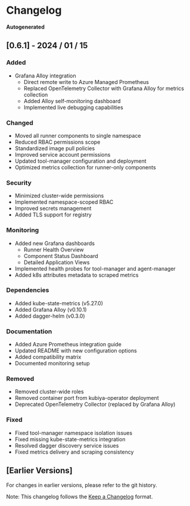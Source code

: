 # Changelog 
**Autogenerated**

## [0.6.1] - 2024 / 01 / 15 

### Added
- Grafana Alloy integration
  - Direct remote write to Azure Managed Prometheus
  - Replaced OpenTelemetry Collector with Grafana Alloy for metrics collection
  - Added Alloy self-monitoring dashboard
  - Implemented live debugging capabilities

### Changed
- Moved all runner components to single namespace
- Reduced RBAC permissions scope
- Standardized image pull policies
- Improved service account permissions
- Updated tool-manager configuration and deployment
- Optimized metrics collection for runner-only components

### Security
- Minimized cluster-wide permissions
- Implemented namespace-scoped RBAC
- Improved secrets management
- Added TLS support for registry

### Monitoring
- Added new Grafana dashboards
  - Runner Health Overview
  - Component Status Dashboard
  - Detailed Application Views
- Implemented health probes for tool-manager and agent-manager
- Added k8s attributes metadata to scraped metrics

### Dependencies
- Added kube-state-metrics (v5.27.0)
- Added Grafana Alloy (v0.10.1)
- Added dagger-helm (v0.3.0)

### Documentation
- Added Azure Prometheus integration guide
- Updated README with new configuration options
- Added compatibility matrix
- Documented monitoring setup

### Removed
- Removed cluster-wide roles
- Removed container port from kubiya-operator deployment
- Deprecated OpenTelemetry Collector (replaced by Grafana Alloy)

### Fixed
- Fixed tool-manager namespace isolation issues
- Fixed missing kube-state-metrics integration
- Resolved dagger discovery service issues
- Fixed metrics delivery and scraping consistency

## [Earlier Versions]
For changes in earlier versions, please refer to the git history.

Note: This changelog follows the [Keep a Changelog](https://keepachangelog.com/) format. 